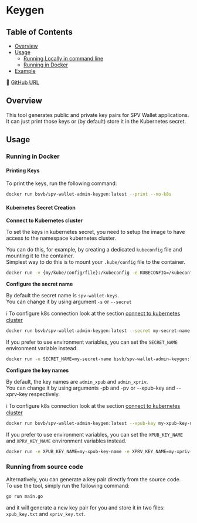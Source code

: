 # Keygen

## Table of Contents

* [Overview](spv-wallet-admin-keygen.md#overview)
* [Usage](spv-wallet-admin-keygen.md#usage)
  * [Running Locally in command line](spv-wallet-admin-keygen.md#running-locally-in-command-line)
  * [Running in Docker](spv-wallet-admin-keygen.md#running-in-docker)
* [Example](spv-wallet-admin-keygen.md#example)

🔗 [GitHub URL](https://github.com/bitcoin-sv/spv-wallet-admin-keygen)

## Overview

This tool generates public and private key pairs for SPV Wallet applications. It can just print those keys or (by default) store it in the Kubernetes secret.

## Usage

### Running in Docker

#### Printing Keys

To print the keys, run the following command:

```bash
docker run bsvb/spv-wallet-admin-keygen:latest --print --no-k8s
```

#### Kubernetes Secret Creation

**Connect to Kubernetes cluster**

To set the keys in kubernetes secret, you need to setup the image to have access to the namespace kubernetes cluster.

You can do this, for example, by creating a dedicated `kubeconfig` file and mounting it to the container.\
Simplest way to do this is to mount your `.kube/config` file to the container.

```bash
docker run -v {my/kube/config/file}:/kubeconfig -e KUBECONFIG=/kubeconfig bsvb/spv-wallet-admin-keygen:latest
```

**Configure the secret name**

By default the secret name is `spv-wallet-keys`.\
You can change it by using argument `-s` or `--secret`

ℹ️ To configure k8s connection look at the section [connect to kubernetes cluster](spv-wallet-admin-keygen.md#connect-to-kubernetes-cluster)

```bash
docker run bsvb/spv-wallet-admin-keygen:latest --secret my-secret-name
```

If you prefer to use environment variables, you can set the `SECRET_NAME` environment variable instead.

```bash
docker run -e SECRET_NAME=my-secret-name bsvb/spv-wallet-admin-keygen:latest
```

**Configure the key names**

By default, the key names are `admin_xpub` and `admin_xpriv`.\
You can change it by using arguments -pb and -pv or --xpub-key and --xprv-key respectively.

ℹ️ To configure k8s connection look at the section [connect to kubernetes cluster](spv-wallet-admin-keygen.md#connect-to-kubernetes-cluster)

```bash
docker run bsvb/spv-wallet-admin-keygen:latest --xpub-key my-xpub-key-name --xprv-key my-xpriv-key-name
```

If you prefer to use environment variables, you can set the `XPUB_KEY_NAME` and `XPRV_KEY_NAME` environment variables instead.

```bash
docker run -e XPUB_KEY_NAME=my-xpub-key-name -e XPRV_KEY_NAME=my-xpriv-key-name bsvb/spv-wallet-admin-keygen:latest
```

### Running from source code

Alternatively, you can generate a key pair directly from the source code.\
To use the tool, simply run the following command:

```bash
go run main.go
```

and it will generate a new key pair for you and store it in two files: `xpub_key.txt` and `xpriv_key.txt`.
